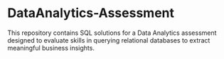 # DataAnalytics-Assessment
This repository contains SQL solutions for a Data Analytics assessment designed to evaluate skills in querying relational databases to extract meaningful business insights.
